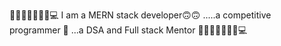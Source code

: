🫡👨🏻‍💻👩🏻‍💻💻
I am a MERN stack developer🙃🙃
.....a competitive programmer 🤥
...a DSA and Full stack Mentor
🫡👨🏻‍💻👩🏻‍💻💻
